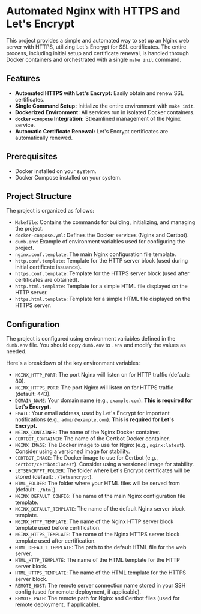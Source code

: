 # Automated Nginx with HTTPS and Let's Encrypt

This project provides a simple and automated way to set up an Nginx web server with HTTPS, utilizing Let's Encrypt for SSL certificates. The entire process, including initial setup and certificate renewal, is handled through Docker containers and orchestrated with a single `make init` command.

## Features

- **Automated HTTPS with Let's Encrypt:** Easily obtain and renew SSL certificates.
- **Single Command Setup:** Initialize the entire environment with `make init`.
- **Dockerized Environment:** All services run in isolated Docker containers.
- **`docker-compose` Integration:** Streamlined management of the Nginx service.
- **Automatic Certificate Renewal:** Let's Encrypt certificates are automatically renewed.

## Prerequisites

- Docker installed on your system.
- Docker Compose installed on your system.

## Project Structure

The project is organized as follows:

- `Makefile`: Contains the commands for building, initializing, and managing the project.
- `docker-compose.yml`: Defines the Docker services (Nginx and Certbot).
- `dumb.env`: Example of environment variables used for configuring the project.
- `nginx.conf.template`: The main Nginx configuration file template.
- `http.conf.template`: Template for the HTTP server block (used during initial certificate issuance).
- `https.conf.template`: Template for the HTTPS server block (used after certificates are obtained).
- `http.html.template`: Template for a simple HTML file displayed on the HTTP server.
- `https.html.template`: Template for a simple HTML file displayed on the HTTPS server.

## Configuration

The project is configured using environment variables defined in the `dumb.env` file. You should copy `dumb.env` to `.env` and modify the values as needed.

Here's a breakdown of the key environment variables:

- `NGINX_HTTP_PORT`: The port Nginx will listen on for HTTP traffic (default: 80).
- `NGINX_HTTPS_PORT`: The port Nginx will listen on for HTTPS traffic (default: 443).
- `DOMAIN_NAME`: Your domain name (e.g., `example.com`). **This is required for Let's Encrypt.**
- `EMAIL`: Your email address, used by Let's Encrypt for important notifications (e.g., `admin@example.com`). **This is required for Let's Encrypt.**
- `NGINX_CONTAINER`: The name of the Nginx Docker container.
- `CERTBOT_CONTAINER`: The name of the Certbot Docker container.
- `NGINX_IMAGE`: The Docker image to use for Nginx (e.g., `nginx:latest`). Consider using a versioned image for stability.
- `CERTBOT_IMAGE`: The Docker image to use for Certbot (e.g., `certbot/certbot:latest`). Consider using a versioned image for stability.
- `LETSENCRYPT_FOLDER`: The folder where Let's Encrypt certificates will be stored (default: `./letsencrypt`).
- `HTML_FOLDER`: The folder where your HTML files will be served from (default: `./html`).
- `NGINX_DEFAULT_CONFIG`: The name of the main Nginx configuration file template.
- `NGINX_DEFAULT_TEMPLATE`: The name of the default Nginx server block template.
- `NGINX_HTTP_TEMPLATE`: The name of the Nginx HTTP server block template used before certification.
- `NGINX_HTTPS_TEMPLATE`: The name of the Nginx HTTPS server block template used after certification.
- `HTML_DEFAULT_TEMPLATE`: The path to the default HTML file for the web server.
- `HTML_HTTP_TEMPLATE`: The name of the HTML template for the HTTP server block.
- `HTML_HTTPS_TEMPLATE`: The name of the HTML template for the HTTPS server block.
- `REMOTE_HOST`: The remote server connection name stored in your SSH config (used for remote deployment, if applicable).
- `REMOTE_PATH`: The remote path for Nginx and Certbot files (used for remote deployment, if applicable).
